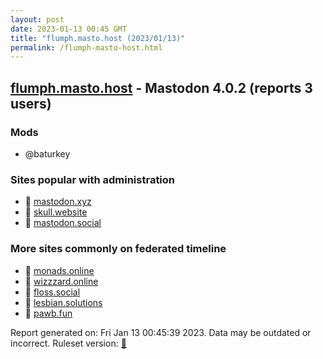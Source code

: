 ```yaml
---
layout: post
date: 2023-01-13 00:45 GMT
title: "flumph.masto.host (2023/01/13)"
permalink: /flumph-masto-host.html
---
```


## [flumph.masto.host](https://flumph.masto.host) - Mastodon 4.0.2 (reports 3 users)

### Mods
 * @baturkey

### Sites popular with administration

* 🐘 [mastodon.xyz](/mastodon-xyz.html)
* 🐘 [skull.website](/skull-website.html)
* 🐘 [mastodon.social](/mastodon-social.html)

### More sites commonly on federated timeline

* 🐘 [monads.online](/monads-online.html)
* 🐘 [wizzzard.online](/wizzzard-online.html)
* 🐘 [floss.social](/floss-social.html)
* 🐘 [lesbian.solutions](/lesbian-solutions.html)
* 🐘 [pawb.fun](/pawb-fun.html)

Report generated on: Fri Jan 13 00:45:39 2023. Data may be outdated or incorrect.
Ruleset version: [🧁](/version-cupcake)
